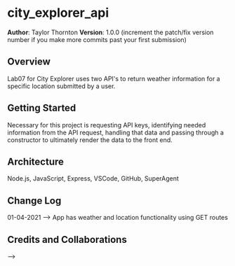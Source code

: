# city_explorer_api

**Author**: Taylor Thornton
**Version**: 1.0.0 (increment the patch/fix version number if you make more commits past your first submission)

## Overview
Lab07 for City Explorer uses two API's to return weather information for a specific location submitted by a user. 

## Getting Started
Necessary for this project is requesting API keys, identifying needed information from the API request, handling that data and passing through a constructor to ultimately render the data to the front end.

## Architecture
Node.js, JavaScript, Express, VSCode, GitHub, SuperAgent

## Change Log
01-04-2021 --> App has weather and location functionality using GET routes 

## Credits and Collaborations
<!-- Give credit (and a link) to other people or resources that helped you build this application. -->
-->
